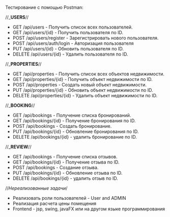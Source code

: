 Тестирование с помощью Postman:

//_______________________USERS______________________//
* GET /api/users - Получить список всех пользователей.
* GET /api/users/{id} - Получить пользователя по ID.
* POST /api/users/register - Зарегистрировать нового пользователя.
* POST /api/users/auth/login - Авторизация пользователя
* PUT /api/users/{id} - Обновить пользователя по ID.
* DELETE /api/users/{id} - Удалить пользователя по ID.

//_______________________PROPERTIES______________________//
* GET /api/properties - Получить список всех объектов недвижимости.
* GET /api/properties/{id} - Получить объект недвижимости по ID.
* POST /api/properties - Создать новый объект недвижимости.
* PUT /api/properties/{id} - Обновить объект недвижимости по ID.
* DELETE /api/properties/{id} - Удалить объект недвижимости по ID.

//_______________________BOOKING______________________//
* GET /api/bookings - Получение списка бронирований.
* GET /api/bookings/{id} - Получение бронирования по ID.
* POST /api/bookings - Создать бронирование.
* PUT /api/bookings/{id} - Обновление бронирования по ID.
* DELETE /api/bookings/{id} - удалить бронирование по ID.

//_______________________REVIEW______________________//
* GET /api/bookings - Получение списка отзывов.
* GET /api/bookings/{id} - Получение отзыва по ID.
* POST /api/bookings - Создание отзыва.
* PUT /api/bookings/{id} - Обновление отзыва по ID.
* DELETE /api/bookings/{id} - удалить отзыв по ID.

//_Нереализованные задачи_/
* Реализовать роли пользователей - User and ADMIN
* Реализация расчета цены помещения 
* Frontend - jsp, swing, javaFX или на другом языке программирования



